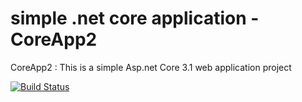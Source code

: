 # simple .net core application - CoreApp2
CoreApp2 : This is a simple Asp.net Core 3.1 web application project 



[![Build Status](https://dev.azure.com/rjagadi02/coreapp2/_apis/build/status/jagadir.coreapp2?branchName=master)](https://dev.azure.com/rjagadi02/coreapp2/_build/latest?definitionId=3&branchName=master)